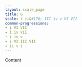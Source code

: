 ```yaml
---
layout: scale_page
title: G
scale: i ii&#176; III iv v VI VII
common-progressions:
- i VI VII
- i iv VII
- i iv v
- i VI III VII
- ii v i
---
```


Content